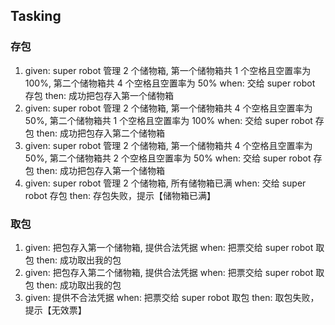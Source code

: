 ## Tasking
### 存包
1. given: super robot 管理 2 个储物箱, 第一个储物箱共 1 个空格且空置率为 100%, 第二个储物箱共 4 个空格且空置率为 50% when: 交给 super robot 存包 then: 成功把包存入第一个储物箱
2. given: super robot 管理 2 个储物箱, 第一个储物箱共 4 个空格且空置率为 50%, 第二个储物箱共 1 个空格且空置率为 100% when: 交给 super robot 存包 then: 成功把包存入第二个储物箱
3. given: super robot 管理 2 个储物箱, 第一个储物箱共 4 个空格且空置率为 50%, 第二个储物箱共 2 个空格且空置率为 50% when: 交给 super robot 存包 then: 成功把包存入第一个储物箱
4. given: super robot 管理 2 个储物箱, 所有储物箱已满 when: 交给 super robot 存包 then: 存包失败，提示【储物箱已满】

### 取包
1. given: 把包存入第一个储物箱, 提供合法凭据 when: 把票交给 super robot 取包 then: 成功取出我的包
2. given: 把包存入第二个储物箱, 提供合法凭据 when: 把票交给 super robot 取包 then: 成功取出我的包
3. given: 提供不合法凭据 when: 把票交给 super robot 取包 then: 取包失败，提示【无效票】